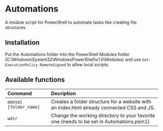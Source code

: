 # Automations
A module script for PowerShell to automate tasks like creating file structures.

## Installation
Put the Automations folder into the PowerShell Modules folder (C:\Windows\System32\WindowsPowerShell\v1.0\Modules\) and use `Set-ExecutionPolicy RemoteSigned` to allow local scripts.

## Available functions
| Command | Decription |
| :--- | :--- |
| `mkhtml [folder_name]` | Creates a folder structure for a website with an index.html already connected CSS and JS. |
| `wdir` | Change the working directory to your favorite one (needs to be set in Automations.psm1) |
